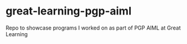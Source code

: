 # great-learning-pgp-aiml
Repo to showcase programs I worked on as part of PGP AIML at Great Learning
